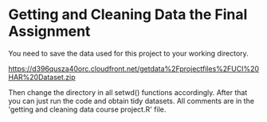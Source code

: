 # Getting and Cleaning Data the Final Assignment


You need to save the data used for this project to your working directory.

https://d396qusza40orc.cloudfront.net/getdata%2Fprojectfiles%2FUCI%20HAR%20Dataset.zip

Then change the directory in all setwd() functions accordingly.
After that you can just run the code and obtain tidy datasets. 
All comments are in the 'getting and cleaning data course project.R' file.
